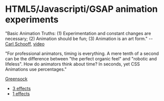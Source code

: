 # HTML5/Javascripti/GSAP animation experiments

"Basic Animation Truths: (1) Experimentation and constant changes are necessary; (2) Animation should be fun; (3) Animation is an art form." -- [Carl Schooff](http://greensock.com/css-workflow/), [video](https://youtu.be/7W_tNTKvjiU)

"For professional animators, timing is everything. A mere tenth of a second can be the difference between "the perfect organic feel" and "robotic and lifeless". How do animators think about time? In seconds, yet CSS Animations use percentages."

[Greensock](http://greensock.com/about/)

- [3 effects](https://priitparmakson.github.io/DHX-anima/anima.html)
- [1 effects]( https://priitparmakson.github.io/DHX-anima/effects.html)
